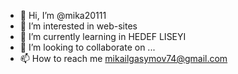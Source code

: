 - 👋 Hi, I’m @mika20111
- 👀 I’m interested in web-sites
- 🌱 I’m currently learning in HEDEF LISEYI
- 💞️ I’m looking to collaborate on ...
- 📫 How to reach me mikailgasymov74@gmail.com

<!---
mika20111/mika20111 is a ✨ special ✨ repository because its `README.md` (this file) appears on your GitHub profile.
You can click the Preview link to take a look at your changes.
--->
